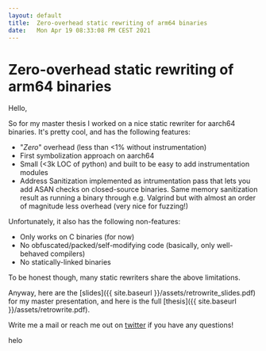 ```yaml
---
layout: default
title:  Zero-overhead static rewriting of arm64 binaries
date:   Mon Apr 19 08:33:08 PM CEST 2021
---
```


# Zero-overhead static rewriting of arm64 binaries

Hello,

So for my master thesis I worked on a nice static rewriter for aarch64 binaries. 
It's pretty cool, and has the following features:

- "_Zero_" overhead  (less than <1% without instrumentation)
- First symbolization approach on aarch64
- Small (<3k LOC of python) and built to be easy to add instrumentation modules
- Address Sanitization implemented as intrumentation pass that lets you add 
  ASAN checks on closed-source binaries. Same memory sanitization result as
  running a binary through e.g. Valgrind but with almost an order of magnitude
  less overhead (very nice for fuzzing!)
  
Unfortunately, it also has the following non-features:

- Only works on C binaries (for now)
- No obfuscated/packed/self-modifying code (basically, only well-behaved compilers)
- No statically-linked binaries 
  
To be honest though, many static rewriters share the above limitations.

Anyway, here are the [slides]({{ site.baseurl }}/assets/retrowrite_slides.pdf) for my master presentation,
and here is the full [thesis]({{ site.baseurl }}/assets/retrowrite.pdf). 

Write me a mail or reach me out on [twitter](https://twitter.com/cyan_pencil) if you have any questions!

helo
